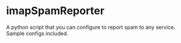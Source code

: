 # imapSpamReporter
A python script that you can configure to report spam to any service. Sample configs included.
